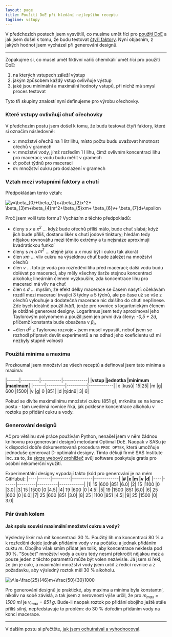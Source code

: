 ```yaml
---
layout: page
title: Použití DoE při hledání nejlepšího receptu
tagline: vstupy 
---
```


V předchozích postech jsem vysvětlil, co musíme umět říci pro [použití DoE](orechovka2.html) a jak jsem došel k tomu, že budu testovat [čtyři faktory](orechovka3.html). Nyní objasním, z jakých hodnot jsem vycházel při generování designů.

---

Zopakujme si, co musel umět fiktivní vařič chemikálií umět říci pro použití DoE: 
1. na kterých vstupech záleží výstup
1. jakým způsobem každý vstup ovlivňuje výstup 
1. jaké jsou minimální a maximální hodnoty vstupů, při nichž má smysl proces testovat

Tyto tři skupiny znalostí nyní definujeme pro výrobu ořechovky.

### Které vstupy ovlivňují chuť ořechovky
V předchozím postu jsem došel k tomu, že budu testovat čtyři faktory, které si označím následovně:

- _x_: množství ořechů na 1 litr lihu, místo počtu budu uvažovat hmotnost ořechů v gramech 
- _v_: množství vody, jímž rozředím 1 l lihu, čímž ovlivním koncentraci lihu pro maceraci; vodu budu měřit v gramech
- _d_: počet týdnů pro maceraci
- _m_: množství cukru pro doslazení v gramech

### Vztah mezi vstupními faktory a chutí
Předpokládám tento vztah:

<img src="https://latex.codecogs.com/svg.latex?\inline&space;y=\beta_{0}&plus;\beta_{1}x&plus;\beta_{2}x^2&plus;&space;\beta_{3}m&plus;\beta_{4}m^2&plus;\beta_{5}xm&plus;&space;\beta_{6}v&plus;&space;\beta_{7}d&plus;\epsilon" title="y=\beta_{0}+\beta_{1}x+\beta_{2}x^2+ \beta_{3}m+\beta_{4}m^2+\beta_{5}xm+ \beta_{6}v+ \beta_{7}d+\epsilon" />

Proč jsem volil tuto formu? Vycházím z těchto předpokladů:
- členy s _x_ a _x<sup>2</sup>_ ... když bude ořechů příliš málo, bude chuť slabá; když jich bude příliš, dostanu likér s chutí jodové tinktury; hledám tedy nějakou rovnováhu mezi těmito extrémy a tu nejsnáze aproximuji kvadratickou funkcí
- členy s _m_ a _m<sup>2</sup>_ ... stejně jako u _x_ musí být i cukru tak akorát
- člen _xm_ ... vliv cukru na výseldnou chuť bude záležet na množství ořechů
- člen _v_ ... toto je voda pro rozředění lihu před macerací; další vodu budu dolévat po maceraci, aby měly všechny šarže stejnou koncentraci alkoholu; lineárním členem vyzkouším, zda koncentrace lihu pro maceraci má vliv na chuť 
- člen s _d_ ... myslím, že efekt délky macerace se časem nasytí: očekávám rozdíl mezi macerací trvající 3 týdny a 5 týdnů, ale po čase už se vše z ořechů vylouhuje a dodatečná macerace nic dalšího do chuti nepřinese. Zde bych ideálně použil _ln(d)_, jenže pro rovnice s logaritmickým členem je obtížné generovat designy. Logaritmus jsem tedy aproximoval jeho Taylorovým polynomem a použil jsem jen první dva členy: _-0,5 + 2d_, přičemž konstanta bude obsažena v _&beta;<sub>o</sub>_
- ~člen _d<sup>2</sup>_ z Taylorova rozvoje~ jsem musel vypustit, neboť jsem se rozhodl připravit devět experimentů a na odhad jeho koeficientu už mi nezbyly stupně volnosti 

### Použitá minima a maxima 
Prozkoumal jsem množství ze všech receptů a definoval jsem tato minima a maxima:

|------|---------|----------|------------|
|**vstup	|jednotka	|minimum	|maximum**|
|------|---------|----------|------------|
|x			|kusů|	15|25|
|m			|g|	600	|1500|
|v			|g|	0	|851|
|d			|týdnů|	3|	6|

Pokud se divíte maximálnímu množství cukru (851 g), mrkněte se na konec postu - tam uvedená rovnice říká, jak poklesne koncentrace alkoholu v roztoku po přidání cukru a vody. 

### Generování designů
Ač pro většinu své práce používám Python, nenašel jsem v něm žádnou knihovnu pro generování designů metodami Optimal DoE. Naopak v SASu je k dispozici dobře dokumentovaná procedura `PROC OPTEX`, která umožňuje jednoduše generovat D-optimální designy. Tímto děkuji firmě SAS Institute Inc. za to, že [skrze webový prohlížeč](https://odamid.oda.sas.com/) svůj software poskytuje gratis pro osobní nekomerční využití. 

Experimentální designy vypadají takto (kód pro generování je na mém GitHubu):
|----|------|---------|----------|------------|
|**# |x	|m	|v	|d**|
|----|------|---------|----------|------------|
|1| 15 |600 |851 |6.0|
|2| 15 |1100 |0 |3.0|
|3| 15 |1500 |0 |4.5|
|4| 19 |600 |0 |4.5|
|5| 19 |1500 |851 |6.0|
|6| 25 |600 |0 |6.0|
|7| 25 |600 |851 |3.0|
|8| 25 |1100 |851 |4.5|
|9| 25 |1500 |0| 3.0|


### Pár úvah kolem
#### Jak spolu souvisí maximální množství cukru a vody?
Výsledný likér má mít koncentraci 30 %. Použitý líh má koncentraci 80 % a k rozředění dojde jednak přidáním vody _v_ na počátku a jednak přidáním cuktu _m_. Obojího však smím přidat jen tolik, aby koncentrace neklesla pod 30 %. "Součet" množství vody a cukru tedy nesmí překročit nějakou mez a pouze jeden z těchto parametrů může být volen nezávisle. Já jsem si řekl, že jím je cukr, a maximální množství vody jsem určil z ředící rovnice a z požadavku, aby výsledný roztok měl 30 % alkoholu. 

<img src="https://latex.codecogs.com/svg.latex?\inline&space;v\le-\frac{25}{46}m&plus;\frac{50}{30}1000" title="v\le-\frac{25}{46}m+\frac{50}{30}1000" />

Pro generování designů je praktické, aby maxima a minima byla konstantní, nikoliv na sobě závislá, a tak jsem z nerovnosti výše určil, že pro _m<sub>max</sub> = 1500 ml_ je _v<sub>max</sub> = 851 g_. Bude-li naopak roztok po přidání obojího ještě stále příliš silný, nepředstavuje to problém: do 30 % doředím přidáním vody na konci macerace.

---

V dalším postu si přečtěte, [jak jsem ochutnával a vyhodnocoval](orechovka5.html).
    

